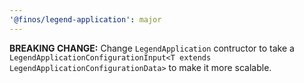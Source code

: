 ```yaml
---
'@finos/legend-application': major
---
```


**BREAKING CHANGE:** Change `LegendApplication` contructor to take a `LegendApplicationConfigurationInput<T extends LegendApplicationConfigurationData>` to make it more scalable.
